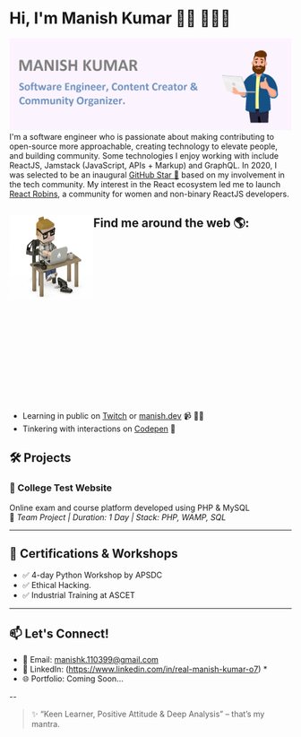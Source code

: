 # Hi, I'm Manish Kumar 👋🏾 👩🏾‍💻

<img src="https://github.com/ManishKumar-11/ManishKumar-11/blob/f0e541fd3b4549fb1b4d309a52eb3e89c090bccf/gh-header-image-cropped.png" alt="banner that says Monica Powell - software engineer, content creator and community organizer alongside a cartoon illustration of Monica">
I'm a software engineer who is passionate about making contributing to open-source more approachable, creating technology to elevate people, and building community. Some technologies I enjoy working with include ReactJS, Jamstack (JavaScript, APIs + Markup) and GraphQL. In 2020, I was selected to be an inaugural <a href="https://stars.github.com/">GitHub Star 🌟</a> based on my involvement in the tech community.  My interest in the React ecosystem led me to launch <a href="https://www.reactrobins.com/">React Robins</a>, a community for women and non-binary ReactJS developers.


## Find me around the web 🌎: <a href="https://github.com/sponsors/ManishKumar-11"><img align="left" width="150" height="150" src="7SvE.gif"></a>

<div style="width:100%;height:0;padding-bottom:56%;position:relative;"></div><p><a href="https://giphy.com/gifs/looneytunesworldofmayhem-world-of-mayhem-looney-tunes-ltwom-RbDKaczqWovIugyJmW"></a></p>


- Learning in public on <a href="https://www.twitch.tv/blacktechdiva">Twitch</a> or <a href="https://">manish.dev</a> 📹 ✍🏾
- Tinkering with interactions on <a href="https://codepen.io/manish"> Codepen</a> 🏓


## 🛠 Projects

### 🎯 College Test Website  
Online exam and course platform developed using PHP & MySQL  
🔗 *Team Project | Duration: 1 Day | Stack: PHP, WAMP, SQL*

---

## 📄 Certifications & Workshops

- ✅ 4-day Python Workshop by APSDC  
- ✅ Ethical Hacking. 
- ✅ Industrial Training at ASCET

---

## 📫 Let's Connect!

- 📧 Email: [manishk.110399@gmail.com](mailto:manishk.110399@gmail.com)  
- 💼 LinkedIn: (https://www.linkedin.com/in/real-manish-kumar-o7) * 
- 🌐 Portfolio: Coming Soon...

--

> ✨ “Keen Learner, Positive Attitude & Deep Analysis” – that’s my mantra.
